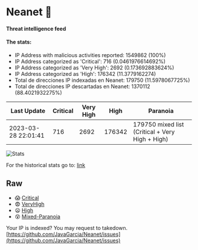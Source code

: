 # Neanet :hocho:
#### Threat intelligence feed
#### The stats:

- IP Address with malicious activities reported: 1549862 (100%)
- IP Address categorized as 'Critical':  716 (0.0461976614692%)
- IP Address categorized as 'Very High':  2692 (0.173692883624%)
- IP Address categorized as 'High':  176342 (11.3779162274)
- Total de direcciones IP indexadas en Neanet:  179750 (11.5978067725%)
- Total de direcciones IP descartadas en Neanet:  1370112 (88.4021932275%)

| Last Update | Critical | Very High | High | Paranoia |
| --- | --- | --- | --- | --- |
| 2023-03-28 22:01:41 | 716 | 2692 | 176342 | 179750 mixed list (Critical + Very High + High)|

![Stats](https://docs.google.com/spreadsheets/d/e/2PACX-1vSnaNMIXVabIpDJjufMlzH7poXnshF3mgd8Is1g9ytUEzVsP5my4Trn8f-xkoLLQ38xpL3HtmUexLo6/pubchart?oid=501124687&format=image)

For the historical stats go to: [link](/stats.csv)
## Raw
- :scream: [Critical](https://raw.githubusercontent.com/JavaGarcia/Neanet/master/blacklists/neanet_critical.txt)
- :fearful: [VeryHigh](https://raw.githubusercontent.com/JavaGarcia/Neanet/master/blacklists/neanet_veryHigh.txtt)
- :frowning: [High](https://raw.githubusercontent.com/JavaGarcia/Neanet/master/blacklists/neanet_high.txt)
- :dizzy_face: [Mixed-Paranoia](https://raw.githubusercontent.com/JavaGarcia/Neanet/master/blacklists/neanet_all.txt)


Your IP is indexed? You may request to takedown. [https://github.com/JavaGarcia/Neanet/issues](https://github.com/JavaGarcia/Neanet/issues)

















































































































































































































































































































































































































































































































































































































































































































































































































































































































































































































































































































































































































































































































































































































































































































































































































































































































































































































































































































































































































































































































































































































































































































































































































































































































































































































































































































































































































































































































































































































































































































































































































































































































































































































































































































































































































































































































































































































































































































































































































































































































































































































































































































































































































































































































































































































































































































































































































































































































































































































































































































































































































































































































































































































































































































































































































































































































































































































































































































































































































































































































































































































































































































































































































































































































































































































































































































































































































































































































































































































































































































































































































































































































































































































































































































































































































































































































































































































































































































































































































































































































































































































































































































































































































































































































































































































































































































































































































































































































































































































































































































































































































































































































































































































































































































































































































































































































































































































































































































































































































































































































































































































































































































































































































